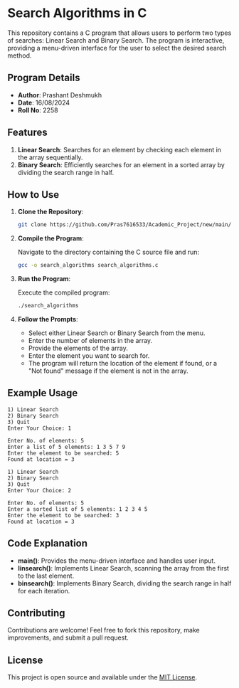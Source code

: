 # Search Algorithms in C

This repository contains a C program that allows users to perform two types of searches: Linear Search and Binary Search. The program is interactive, providing a menu-driven interface for the user to select the desired search method.

## Program Details

- **Author**: Prashant Deshmukh
- **Date**: 16/08/2024
- **Roll No**: 2258

## Features

1. **Linear Search**: Searches for an element by checking each element in the array sequentially.
2. **Binary Search**: Efficiently searches for an element in a sorted array by dividing the search range in half.

## How to Use

1. **Clone the Repository**:

   ```bash
   git clone https://github.com/Pras7616533/Academic_Project/new/main/C_%20project/Teach_data/SEARCH.git
   ```

2. **Compile the Program**:

   Navigate to the directory containing the C source file and run:

   ```bash
   gcc -o search_algorithms search_algorithms.c
   ```

3. **Run the Program**:

   Execute the compiled program:

   ```bash
   ./search_algorithms
   ```

4. **Follow the Prompts**:

   - Select either Linear Search or Binary Search from the menu.
   - Enter the number of elements in the array.
   - Provide the elements of the array.
   - Enter the element you want to search for.
   - The program will return the location of the element if found, or a "Not found" message if the element is not in the array.

## Example Usage

```Output
1) Linear Search
2) Binary Search
3) Quit
Enter Your Choice: 1

Enter No. of elements: 5
Enter a list of 5 elements: 1 3 5 7 9
Enter the element to be searched: 5
Found at location = 3

1) Linear Search
2) Binary Search
3) Quit
Enter Your Choice: 2

Enter No. of elements: 5
Enter a sorted list of 5 elements: 1 2 3 4 5
Enter the element to be searched: 3
Found at location = 3
```

## Code Explanation

- **main()**: Provides the menu-driven interface and handles user input.
- **linsearch()**: Implements Linear Search, scanning the array from the first to the last element.
- **binsearch()**: Implements Binary Search, dividing the search range in half for each iteration.

## Contributing

Contributions are welcome! Feel free to fork this repository, make improvements, and submit a pull request.

## License

This project is open source and available under the [MIT License](LICENSE).

